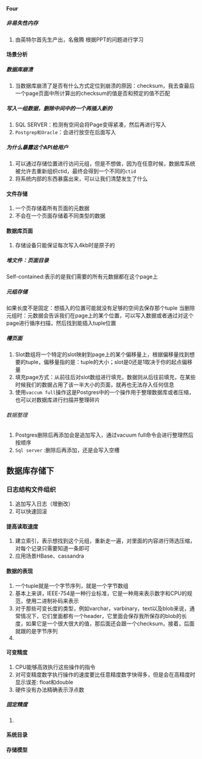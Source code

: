 #### Four
##### 非易失性内存
1. 由英特尔首先生产出，名傲腾
根据PPT的问题进行学习

#### 场景分析
##### 数据库崩溃
1. 当数据库崩溃了是否有什么方式定位到崩溃的原因：checksum，我去查最后一个page页面中所计算出的checksum的值是否和预定的值不匹配

##### 写入一组数据，删除中间中的一个再插入新的

1. SQL SERVER：检测有空间会将Page变得紧凑，然后再进行写入
2. `Postgrep和Oracle`：会进行放空在后面写入

##### 为什么暴露这个API给用户

1. 可以通过存储位置进行访问元组，但是不想做，因为在任意时候，数据库系统被允许去重新组织ctid，最终会得到一个不同的`ctid`
2. 将系统内部的东西暴露出来，可以让我们清楚发生了什么

 
#### 文件存储
1. 一个页存储着所有页面的元数据
2. 不会在一个页面存储着不同类型的数据
#### 数据库页面
1. 存储设备只能保证每次写入4kb时是原子的
##### 堆文件：页面目录
Self-contained:表示的是我们需要的所有元数据都在这个page上

##### 元组存储
如果长度不是固定：想插入的位置可能就没有足够的空间去保存那个tuple
当删除元组时：元数据会告诉我们在page上的某个位置，可以写入数据或者通过对这个page进行循序扫描，然后找到能插入tuple位置

##### 槽页面
1. Slot数组将一个特定的slot映射到page上的某个偏移量上，根据偏移量找到想要的tuple，偏移量指的是：tuple的大小；slot是0还是1取决于你的起点偏移量
2. 填充page方式：从前往后对slot数组进行填充，数据则从后往前填充，在某些时候我们的数据占用了该一半大小的页面，就再也无法存入任何信息
3. 使用`vaccum full`操作这是Postgres中的一个操作用于整理数据库或者压缩，也可以对数据库进行扫描并整理碎片
###### 数据整理
1. Postgres删除后再添加会是追加写入，通过vacuum full命令会进行整理然后按顺序
2. `Sql server` :删除后再添加，还是会写入空槽

## 数据库存储下

### 日志结构文件组织
1. 追加写入日志（增删改）
2. 可以快速回滚
#### 提高读取速度
1. 建立索引，表示想找到这个元组，重新走一遍，对里面的内容进行筛选压缩，对每个记录只需要知道一条即可
2. 应用场景HBase、cassandra
#### 数据的表现
1. ⼀个tuple就是⼀个字节序列，就是⼀个字节数组
2. 基本上来讲，IEEE-754是⼀种⾏业标准，它是⼀种⽤来表示数字和CPU的规范，使用二进制补码来表示
3. 对于那些可变⻓度的类型，例如varchar，varbinary，text以及blob来说，通常情况下，它们⾥⾯都有⼀个header，它⾥⾯会保存我所保存的blob的⻓度，如果它是⼀个很⼤很⼤的值，那后⾯还会跟⼀个checksum，接着，后⾯就跟的是字节序列
4. 
#### 可变精度
1. CPU能够⾼效执⾏这些操作的指令
2. 对可变精度数字执⾏操作的速度要⽐任意精度数字快得多，但是会在高精度时显示误差: float和double
3. 硬件没有办法精确表示浮点数
##### 固定精度
1. 
#### 系统目录
#### 存储模型


